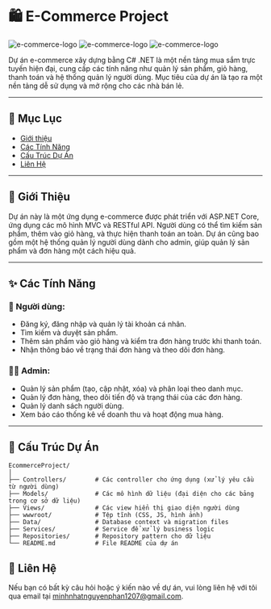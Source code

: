 # 🛍️ E-Commerce Project

![e-commerce-logo](https://img.shields.io/badge/.NET-6.0-blue.svg) ![e-commerce-logo](https://img.shields.io/badge/ASP.NET%20Core-MVC-blueviolet.svg) ![e-commerce-logo](https://img.shields.io/badge/Status-In%20Progress-yellow.svg)

Dự án e-commerce xây dựng bằng C# .NET là một nền tảng mua sắm trực tuyến hiện đại, cung cấp các tính năng như quản lý sản phẩm, giỏ hàng, thanh toán và hệ thống quản lý người dùng. Mục tiêu của dự án là tạo ra một nền tảng dễ sử dụng và mở rộng cho các nhà bán lẻ.

---

## 📑 Mục Lục
- [Giới thiệu](#giới-thiệu)
- [Các Tính Năng](#các-tính-năng)
- [Cấu Trúc Dự Án](#cấu-trúc-dự-án)
- [Liên Hệ](#liên-hệ)

---

## 👋 Giới Thiệu
Dự án này là một ứng dụng e-commerce được phát triển với ASP.NET Core, ứng dụng các mô hình MVC và RESTful API. Người dùng có thể tìm kiếm sản phẩm, thêm vào giỏ hàng, và thực hiện thanh toán an toàn. Dự án cũng bao gồm một hệ thống quản lý người dùng dành cho admin, giúp quản lý sản phẩm và đơn hàng một cách hiệu quả.

---

## ✨ Các Tính Năng
### 🎉 Người dùng:
- Đăng ký, đăng nhập và quản lý tài khoản cá nhân.
- Tìm kiếm và duyệt sản phẩm.
- Thêm sản phẩm vào giỏ hàng và kiểm tra đơn hàng trước khi thanh toán.
- Nhận thông báo về trạng thái đơn hàng và theo dõi đơn hàng.

### 👨‍💼 Admin:
- Quản lý sản phẩm (tạo, cập nhật, xóa) và phân loại theo danh mục.
- Quản lý đơn hàng, theo dõi tiến độ và trạng thái của các đơn hàng.
- Quản lý danh sách người dùng.
- Xem báo cáo thống kê về doanh thu và hoạt động mua hàng.

---

## 📂 Cấu Trúc Dự Án
```plaintext
EcommerceProject/
│
├── Controllers/        # Các controller cho ứng dụng (xử lý yêu cầu từ người dùng)
├── Models/             # Các mô hình dữ liệu (đại diện cho các bảng trong cơ sở dữ liệu)
├── Views/              # Các view hiển thị giao diện người dùng
├── wwwroot/            # Tệp tĩnh (CSS, JS, hình ảnh)
├── Data/               # Database context và migration files
├── Services/           # Service để xử lý business logic
├── Repositories/       # Repository pattern cho dữ liệu
└── README.md           # File README của dự án
```
## 📧 Liên Hệ
Nếu bạn có bất kỳ câu hỏi hoặc ý kiến nào về dự án, vui lòng liên hệ với tôi qua email tại [minhnhatnguyenphan1207@gmail.com](https://mail.google.com/mail).
